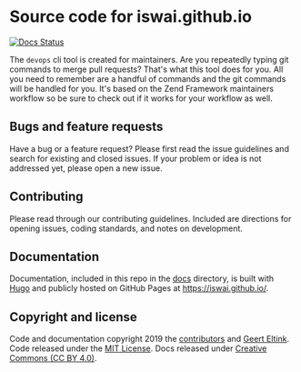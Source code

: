 # Source code for iswai.github.io

[![Docs Status](https://github.com/iswai/website/workflows/github-pages/badge.svg)](https://github.com/iswai/website/actions)

The `devops` cli tool is created for maintainers. Are you repeatedly typing git commands to merge pull requests? That's
what this tool does for you. All you need to remember are a handful of commands and the git commands will be handled
for you. It's based on the Zend Framework maintainers workflow so be sure to check out if it works for your workflow
as well.

## Bugs and feature requests

Have a bug or a feature request? Please first read the issue guidelines and search for existing and closed issues.
If your problem or idea is not addressed yet, please open a new issue.

## Contributing

Please read through our contributing guidelines. Included are directions for opening issues, coding standards,
and notes on development.

## Documentation

Documentation, included in this repo in the [docs](https://github.com/iswai/website/tree/master/docs) directory, is
built with [Hugo](https://iswai.github.io/iswai-docs/) and publicly hosted on GitHub Pages at
<https://iswai.github.io/>.

## Copyright and license

Code and documentation copyright 2019 the [contributors](https://github.com/iswai/website/graphs/contributors)
and [Geert Eltink](https://www.elt.ink/).
Code released under the [MIT License](https://github.com/iswai/website/blob/master/LICENSE.md).
Docs released under [Creative Commons (CC BY 4.0)](https://creativecommons.org/licenses/by/4.0/).
